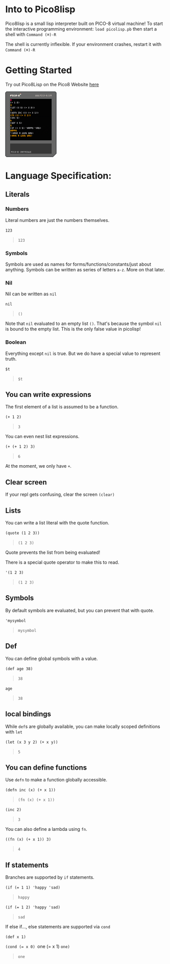 # Into to Pico8lisp

Pico8lisp is a small lisp interpreter built on PICO-8 virtual machine!
To start the interactive programming environment: `load picolisp.pb` then start a shell with `Command (⌘)-R`

The shell is currently inflexible. If your environment crashes, restart it with `Command (⌘)-R`

# Getting Started

Try out Pico8Lisp on the Pico8 Website [here](https://www.lexaloffle.com/bbs/?pid=96658#p)

[![Pico8Lisp Cartrage](pico8lisp.p8.png)](https://www.lexaloffle.com/bbs/?pid=96658#p)

# Language Specification:
## Literals
### Numbers
Literal numbers are just the numbers themselves.

`123`
> `123`

### Symbols
Symbols are used as names for forms/functions/constants/just about anything. Symbols can be written as series of letters `a-z`. More on that later.

### Nil
Nil can be written as `nil`

`nil`
> `()`

Note that `nil` evaluated to an empty list `()`. That's because the symbol `nil` is bound to the empty list. This is the only false value in picolisp!

### Boolean
Everything except `nil` is true.
But we do have a special value to represent truth.

`$t`
> `$t`

## You can write expressions
The first element of a list is assumed to be a function.

`(+ 1 2)`
> `3`

You can even nest list expressions.

`(+ (+ 1 2) 3)`
> `6`

At the moment, we only have `+`.
## Clear screen
If your repl gets confusing, clear the screen
`(clear)`

## Lists
You can write a list literal with the quote function.

`(quote (1 2 3))`
> `(1 2 3)`

Quote prevents the list from being evaluated!

There is a special quote operator to make this to read.

`'(1 2 3)`
> `(1 2 3)`

## Symbols
By default symbols are evaluated, but you can prevent that with quote.

`'mysymbol`
> `mysymbol`

## Def
You can define global symbols with a value.

`(def age 38)`
> `38`

`age`
> `38`

## local bindings
While `def`s are globally available, you can make locally scoped definitions with `let`

`(let (x 3 y 2) (+ x y))`
> `5`

## You can define functions
Use `defn` to make a function globally accessible.

`(defn inc (x) (+ x 1))`
> `(fn (x) (+ x 1))`

`(inc 2)`
> `3`

You can also define a lambda using `fn`.

`((fn (x) (+ x 1)) 3)`
> `4`

## If statements
Branches are supported by `if` statements.

`(if (= 1 1) 'happy 'sad)`
> `happy`

`(if (= 1 2) 'happy 'sad)`
> `sad`

If else if..., else statements are supported via `cond`

`(def x 1)`

`(cond (= x 0) `one (= x 1) `one)`
> `one`

